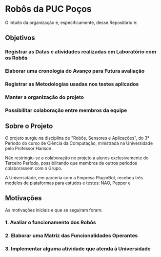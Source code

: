 # Robôs da PUC Poços
O intuito da organização e, especificamente, desse Repositório é:

## Objetivos

### Registrar as Datas e atividades realizadas em Laboratório com os Robôs
### Elaborar uma cronologia do Avanço para Futura avaliação
### Registrar as Metodologias usadas nos testes aplicados 
### Manter a organização do projeto
### Possibilitar colaboração entre membros da equipe

## Sobre o Projeto
O projeto surgiu na disciplina de "Robôs, Sensores e Aplicações", do 3° Período do curso de Ciência da Computação, ministrada na Universidade pelo Professor Harison.

Não restringiu-se a colaboração no projeto a alunos exclusivamente do Terceiro Período, possibilitando que membros de outros períodos colaborassem com o Grupo. 

A Universidade, em parceria com a Empresa PluginBot, recebeu três modelos de plataformas para estudos e testes: NAO, Pepper e 

## Motivações
As motivações iniciais e que se seguiram foram:

### 1. Avaliar o funcionamento dos Robôs
### 2. Elaborar uma Matriz das Funcionalidades Operantes
### 3. Implementar alguma atividade que atenda à Universidade
